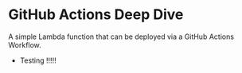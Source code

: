 # GitHub Actions Deep Dive

A simple Lambda function that can be deployed via a GitHub Actions Workflow. 
- Testing !!!!!